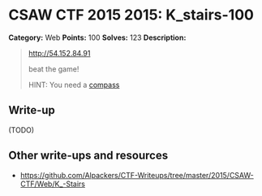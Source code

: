# CSAW CTF 2015 2015: K_stairs-100

**Category:** Web
**Points:** 100
**Solves:** 123
**Description:**

> http://54.152.84.91
>
> beat the game!
>
> HINT: You need a [compass](http://zelda.wikia.com/wiki/Compass)


## Write-up

(TODO)

## Other write-ups and resources

* <https://github.com/Alpackers/CTF-Writeups/tree/master/2015/CSAW-CTF/Web/K_-Stairs>
